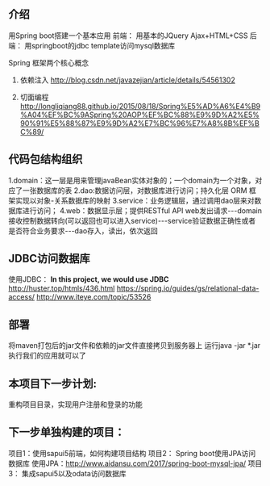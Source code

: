 ## 介绍
用Spring boot搭建一个基本应用
前端： 用基本的JQuery Ajax+HTML+CSS
后端： 用springboot的jdbc template访问mysql数据库

Spring 框架两个核心概念
1. 依赖注入
http://blog.csdn.net/javazejian/article/details/54561302

2. 切面编程
http://longliqiang88.github.io/2015/08/18/Spring%E5%AD%A6%E4%B9%A04%EF%BC%9ASpring%20AOP%EF%BC%88%E9%9D%A2%E5%90%91%E5%88%87%E9%9D%A2%E7%BC%96%E7%A8%8B%EF%BC%89/

## 代码包结构组织
1.domain：这一层是用来管理javaBean实体对象的；一个domain为一个对象，对应了一张数据库的表
2.dao:数据访问层，对数据库进行访问；持久化层 ORM 框架实现以对象-关系数据库的映射
3.service：业务逻辑层，通过调用dao层来对数据库进行访问；
4.web：数据显示层；提供RESTful API
web发出请求---domain接收控制数据转向(可以返回也可以进入service)---service验证数据正确性或者是否符合业务要求---dao存入，读出，依次返回

## JDBC访问数据库
使用JDBC： **In this project, we would use JDBC**
http://huster.top/htmls/436.html
https://spring.io/guides/gs/relational-data-access/
http://www.iteye.com/topic/53526

## 部署
将maven打包后的jar文件和依赖的jar文件直接拷贝到服务器上
运行java -jar *.jar 执行我们的应用就可以了

## 本项目下一步计划:
重构项目目录，实现用户注册和登录的功能

## 下一步单独构建的项目：
项目1：使用sapui5前端，如何构建项目结构
项目2： Spring boot使用JPA访问数据库
使用JPA：http://www.aidansu.com/2017/spring-boot-mysql-jpa/
项目3： 集成sapui5以及odata访问数据库

